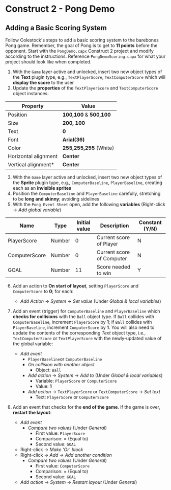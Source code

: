 # Construct 2 - Pong Demo

## Adding a Basic Scoring System

Follow Colestock's steps to add a basic scoring system to the barebones Pong game.  Remember, the goal of Pong is to get to **11 points** before the opponent. Start with the `PongDemo.capx` Construct 2 project and modify according to the instructions. Reference `PongDemoScoring.capx` for what your project should look like when completed.

1. With the `Game` layer active and unlocked, insert two new object types of the **Text** plugin type, e.g., `TextPlayerScore`, `TextComputerScore` which will **display the score** to the user
2. Update the **properties** of the `TextPlayerScore` and `TextComputerScore` object instances:

Property | Value
--- | ---
Position | **100,100** &amp; **500,100**
Size |  **200, 100**
Text | **0**
Font | **Arial(36)**
Color | **255,255,255** (White)
Horizontal alignment | **Center**
Vertical alignment* | **Center**

3. With the `Game` layer active and unlocked, insert two new object types of the **Sprite** plugin type, e.g., `ComputerBaseline`, `PlayerBaseline`, creating each as an **invisible sprites**
4. Position the `ComputerBaseline` and `PlayerBaseline` carefully, stretching to be **long and skinny**; avoiding sidelines
5. With the `Pong Event Sheet` open, add the following **variables** (Right-click -> *Add global variable*)

Name | Type | Initial value  | Description | Constant (Y/N)
--- | --- | --- | --- | ---
PlayerScore   | Number | 0 | Current score of Player  | N
ComputerScore | Number | 0 | Current score of Computer| N
GOAL  | Number | 11 | Score needed to win | Y

6. Add an action to **On start of layout**, setting `PlayerScore` and `ComputerScore` to **0**; for each: 
    * *Add Action* -> *System* -> *Set value* (Under *Global &amp; local variables*) 

7. Add an event (trigger) for `ComputerBaseline` and `PlayerBaseline` which **checks for collisions** with the `Ball` object type. If `Ball` collides with `ComputerBaseline`, increment `PlayerScore` by **1**; if `Ball` collides with `PlayerBaseline`, increment `ComputerScore` by **1**. You will also need to update the contents of the corresponding *Text* object type, i.e., `TextComputerScore` or `TextPlayerScore` with the newly-updated value of the global variable:
    * *Add event*
        * `PlayerBaseline`or `ComputerBaseline`
        * *On collision with another object*
            * Object: `Ball`
        * *Add action* -> *System* -> *Add to* (Under *Global &amp; local variables*) 
            * Variable: `PlayerScore` or `ComputerScore`
            * Value: **1**
        * *Add action* -> `TextPlayerScore` or `TextComputerScore` -> *Set text*
            * Text: `PlayerScore` or `ComputerScore`
8. Add an event that checks for the **end of the game**. If the game is over, **restart the layout**:
    * *Add event*
        * *Compare two values* (Under *General*)
            * First value: `PlayerScore`
            * Comparison: = (Equal to)
            * Second value: `GOAL`
    * Right-click -> *Make 'Or' block*
    * Right-click -> *Add* -> *Add another condition*
        * *Compare two values* (Under *General*)
            * First value: `ComputerScore`
            * Comparison: = (Equal to)
            * Second value: `GOAL`
    * *Add action* -> *System* -> *Restart layout* (Under *General*)
    
    
    
